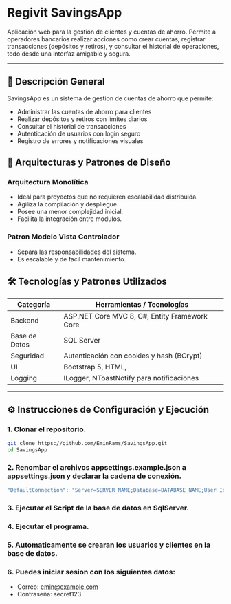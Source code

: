 #  Regivit SavingsApp

Aplicación web para la gestión de clientes y cuentas de ahorro. Permite a operadores bancarios realizar acciones como crear cuentas, registrar transacciones (depósitos y retiros), y consultar el historial de operaciones, todo desde una interfaz amigable y segura.

---

## 📝 Descripción General

SavingsApp es un sistema de gestion de cuentas de ahorro que permite:

- Administrar las cuentas de ahorro para clientes
- Realizar depósitos y retiros con límites diarios
- Consultar el historial de transacciones
- Autenticación de usuarios con login seguro
- Registro de errores y notificaciones visuales

## 🧱 Arquitecturas y Patrones de Diseño

### Arquitectura Monolítica
- Ideal para proyectos que no requieren escalabilidad distribuida.
- Agiliza la compilación y despliegue.
- Posee una menor complejidad inicial.
- Facilita la integración entre modulos.

### Patron Modelo Vista Controlador
- Separa las responsabilidades del sistema.
- Es escalable y de facil mantenimiento.

## 🛠️ Tecnologías y Patrones Utilizados

| Categoría        | Herramientas / Tecnologías                          |
|------------------|-----------------------------------------------------|
| Backend          | ASP.NET Core MVC 8, C#, Entity Framework Core       |
| Base de Datos    | SQL Server                                          |
| Seguridad        | Autenticación con cookies y hash (BCrypt)           |
| UI               | Bootstrap 5, HTML,                    |
| Logging          | ILogger, NToastNotify para notificaciones           |

---

## ⚙️ Instrucciones de Configuración y Ejecución

### 1. Clonar el repositorio.

```bash
git clone https://github.com/EminRams/SavingsApp.git
cd SavingsApp
```

### 2. Renombar el archivos appsettings.example.json a appsettings.json y declarar la cadena de conexión.
```bash
"DefaultConnection": "Server=SERVER_NAME;Database=DATABASE_NAME;User Id=USER_NAME;Password=PASSWORD;TrustServerCertificate=True"
```

### 3. Ejecutar el Script de la base de datos en SqlServer.

### 4. Ejecutar el programa.

### 5. Automaticamente se crearan los usuarios y clientes en la base de datos.

### 6. Puedes iniciar sesion con los siguientes datos:
- Correo: emin@example.com
- Contraseña: secret123
